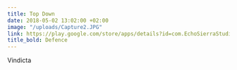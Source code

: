 ```yaml
---
title: Top Down
date: 2018-05-02 13:02:00 +02:00
image: "/uploads/Capture2.JPG"
link: https://play.google.com/store/apps/details?id=com.EchoSierraStudio.Vindicta
title_bold: Defence
---
```


Vindicta